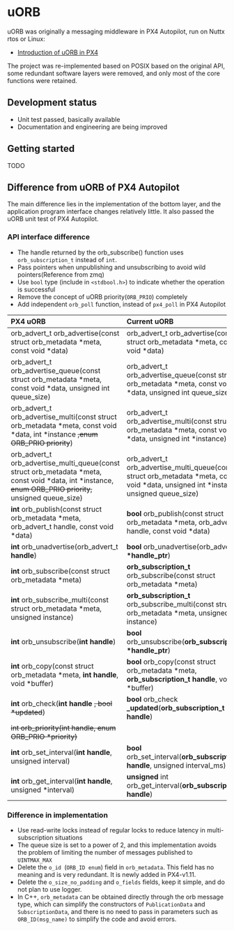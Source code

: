 # uORB

uORB was originally a messaging middleware in PX4 Autopilot, run on Nuttx rtos or Linux:

* [Introduction of uORB in PX4](https://dev.px4.io/master/en/middleware/uorb.html)

The project was re-implemented based on POSIX based on the original API, some redundant software layers were removed, and only most of the core functions were retained.

## Development status

* Unit test passed, basically available
* Documentation and engineering are being improved

## Getting started

TODO

## Difference from uORB of PX4 Autopilot

The main difference lies in the implementation of the bottom layer, and the application program interface changes relatively little. It also passed the uORB unit test of PX4 Autopilot.

### API interface difference

* The handle returned by the orb_subscribe() function uses ``orb_subscription_t`` instead of ``int``.
* Pass pointers when unpublishing and unsubscribing to avoid wild pointers(Reference from zmq)
* Use ``bool`` type (include in ``<stdbool.h>``) to indicate whether the operation is successful
* Remove the concept of uORB priority(``ORB_PRIO``) completely
* Add independent ``orb_poll`` function, instead of ``px4_poll`` in PX4 Autopilot

| PX4 uORB                                                                                                                                                     | Current uORB                                                                                                                              |
| :----------------------------------------------------------------------------------------------------------------------------------------------------------- | :---------------------------------------------------------------------------------------------------------------------------------------- |
| orb_advert_t orb_advertise(const struct orb_metadata \*meta, const void \*data)                                                                              | orb_advert_t orb_advertise(const struct orb_metadata \*meta, const void \*data)                                                           |
| orb_advert_t orb_advertise_queue(const struct orb_metadata \*meta, const void \*data, unsigned int queue_size)                                               | orb_advert_t orb_advertise_queue(const struct orb_metadata \*meta, const void \*data, unsigned int queue_size)                            |
| orb_advert_t orb_advertise_multi(const struct orb_metadata \*meta, const void \*data, int \*instance ~~,enum ORB_PRIO priority~~)                            | orb_advert_t orb_advertise_multi(const struct orb_metadata \*meta, const void \*data, unsigned int \*instance)                            |
| orb_advert_t orb_advertise_multi_queue(const struct orb_metadata \*meta, const void \*data, int \*instance, ~~enum ORB_PRIO priority,~~ unsigned queue_size) | orb_advert_t orb_advertise_multi_queue(const struct orb_metadata \*meta, const void \*data, unsigned int \*instance, unsigned queue_size) |
| **int** orb_publish(const struct orb_metadata \*meta, orb_advert_t handle, const void \*data)                                                                | **bool** orb_publish(const struct orb_metadata \*meta, orb_advert_t handle, const void \*data)                                            |
| **int** orb_unadvertise(orb_advert_t **handle**)                                                                                                             | **bool** orb_unadvertise(orb_advert_t **\*handle_ptr**)                                                                                   |
| **int** orb_subscribe(const struct orb_metadata \*meta)                                                                                                      | **orb_subscription_t** orb_subscribe(const struct orb_metadata \*meta)                                                                      |
| **int** orb_subscribe_multi(const struct orb_metadata \*meta, unsigned instance)                                                                             | **orb_subscription_t** orb_subscribe_multi(const struct orb_metadata *meta, unsigned instance)                                              |
| **int** orb_unsubscribe(**int handle**)                                                                                                                      | **bool** orb_unsubscribe(**orb_subscription_t \*handle_ptr**)                                                                               |
| **int** orb_copy(const struct orb_metadata \*meta, **int handle**, void \*buffer)                                                                            | **bool** orb_copy(const struct orb_metadata \*meta, **orb_subscription_t handle**, void \*buffer)                                           |
| **int** orb_check(**int handle** ~~, bool \*updated~~)                                                                                                       | **bool** orb_check **_updated**(**orb_subscription_t handle**)                                                                              |
| ~~int orb_priority(int handle, enum ORB_PRIO \*priority)~~                                                                                                   |                                                                                                                                           |
| **int** orb_set_interval(**int handle**, unsigned interval)                                                                                                  | **bool** orb_set_interval(**orb_subscription_t handle**, unsigned interval_ms)                                                              |
| **int** orb_get_interval(**int handle**, unsigned \*interval)                                                                                                | **unsigned** int orb_get_interval(**orb_subscription_t handle**)                                                                            |

### Difference in implementation

* Use read-write locks instead of regular locks to reduce latency in multi-subscription situations
* The queue size is set to a power of 2, and this implementation avoids the problem of limiting the number of messages published to ``UINTMAX_MAX``
* Delete the ``o_id ``(``ORB_ID enum``) field in ``orb_metadata``. This field has no meaning and is very redundant. It is newly added in PX4-v1.11. 
* Delete the ``o_size_no_padding`` and ``o_fields`` fields, keep it simple, and do not plan to use logger.
* In C++, ``orb_metadata`` can be obtained directly through the orb message type, which can simplify the constructors of ``PublicationData`` and ``SubscriptionData``, and there is no need to pass in parameters such as ``ORB_ID(msg_name)`` to simplify the code and avoid errors.

